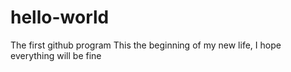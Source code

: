 # hello-world
The first github program
This the beginning of my new life, I hope everything will be fine
